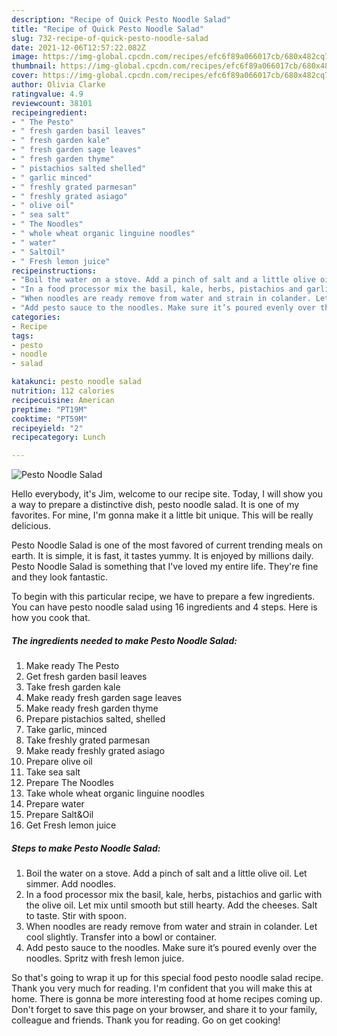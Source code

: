 ```yaml
---
description: "Recipe of Quick Pesto Noodle Salad"
title: "Recipe of Quick Pesto Noodle Salad"
slug: 732-recipe-of-quick-pesto-noodle-salad
date: 2021-12-06T12:57:22.082Z
image: https://img-global.cpcdn.com/recipes/efc6f89a066017cb/680x482cq70/pesto-noodle-salad-recipe-main-photo.jpg
thumbnail: https://img-global.cpcdn.com/recipes/efc6f89a066017cb/680x482cq70/pesto-noodle-salad-recipe-main-photo.jpg
cover: https://img-global.cpcdn.com/recipes/efc6f89a066017cb/680x482cq70/pesto-noodle-salad-recipe-main-photo.jpg
author: Olivia Clarke
ratingvalue: 4.9
reviewcount: 38101
recipeingredient:
- " The Pesto"
- " fresh garden basil leaves"
- " fresh garden kale"
- " fresh garden sage leaves"
- " fresh garden thyme"
- " pistachios salted shelled"
- " garlic minced"
- " freshly grated parmesan"
- " freshly grated asiago"
- " olive oil"
- " sea salt"
- " The Noodles"
- " whole wheat organic linguine noodles"
- " water"
- " SaltOil"
- " Fresh lemon juice"
recipeinstructions:
- "Boil the water on a stove. Add a pinch of salt and a little olive oil. Let simmer. Add noodles."
- "In a food processor mix the basil, kale, herbs, pistachios and garlic with the olive oil. Let mix until smooth but still hearty. Add the cheeses. Salt to taste. Stir with spoon."
- "When noodles are ready remove from water and strain in colander. Let cool slightly. Transfer into a bowl or container."
- "Add pesto sauce to the noodles. Make sure it’s poured evenly over the noodles. Spritz with fresh lemon juice."
categories:
- Recipe
tags:
- pesto
- noodle
- salad

katakunci: pesto noodle salad 
nutrition: 112 calories
recipecuisine: American
preptime: "PT19M"
cooktime: "PT59M"
recipeyield: "2"
recipecategory: Lunch

---
```



![Pesto Noodle Salad](https://img-global.cpcdn.com/recipes/efc6f89a066017cb/680x482cq70/pesto-noodle-salad-recipe-main-photo.jpg)

Hello everybody, it's Jim, welcome to our recipe site. Today, I will show you a way to prepare a distinctive dish, pesto noodle salad. It is one of my favorites. For mine, I'm gonna make it a little bit unique. This will be really delicious.

Pesto Noodle Salad is one of the most favored of current trending meals on earth. It is simple, it is fast, it tastes yummy. It is enjoyed by millions daily. Pesto Noodle Salad is something that I've loved my entire life. They're fine and they look fantastic.




To begin with this particular recipe, we have to prepare a few ingredients. You can have pesto noodle salad using 16 ingredients and 4 steps. Here is how you cook that.

<!--inarticleads1-->

##### The ingredients needed to make Pesto Noodle Salad:

1. Make ready  The Pesto
1. Get  fresh garden basil leaves
1. Take  fresh garden kale
1. Make ready  fresh garden sage leaves
1. Make ready  fresh garden thyme
1. Prepare  pistachios salted, shelled
1. Take  garlic, minced
1. Take  freshly grated parmesan
1. Make ready  freshly grated asiago
1. Prepare  olive oil
1. Take  sea salt
1. Prepare  The Noodles
1. Take  whole wheat organic linguine noodles
1. Prepare  water
1. Prepare  Salt&amp;Oil
1. Get  Fresh lemon juice




<!--inarticleads2-->

##### Steps to make Pesto Noodle Salad:

1. Boil the water on a stove. Add a pinch of salt and a little olive oil. Let simmer. Add noodles.
1. In a food processor mix the basil, kale, herbs, pistachios and garlic with the olive oil. Let mix until smooth but still hearty. Add the cheeses. Salt to taste. Stir with spoon.
1. When noodles are ready remove from water and strain in colander. Let cool slightly. Transfer into a bowl or container.
1. Add pesto sauce to the noodles. Make sure it’s poured evenly over the noodles. Spritz with fresh lemon juice.




So that's going to wrap it up for this special food pesto noodle salad recipe. Thank you very much for reading. I'm confident that you will make this at home. There is gonna be more interesting food at home recipes coming up. Don't forget to save this page on your browser, and share it to your family, colleague and friends. Thank you for reading. Go on get cooking!
